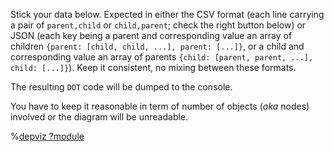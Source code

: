 Stick your data below. Expected in either the CSV format (each line carrying a pair of
`parent,child` or `child,parent`; check the right button below) or JSON (each key being
a parent and corresponding value an array of children
`{parent: [child, child, ...], parent: [...]}`, or a child and corresponding value an
array of parents `{child: [parent, parent, ...], child: [...]}`). Keep it consistent, no
mixing between these formats.

The resulting `DOT` code will be dumped to the console.

You have to keep it reasonable in term of number of objects (_aka_ nodes) involved or
the diagram will be unreadable.

%[depviz ?module](/graphviz-graph/script.js)
